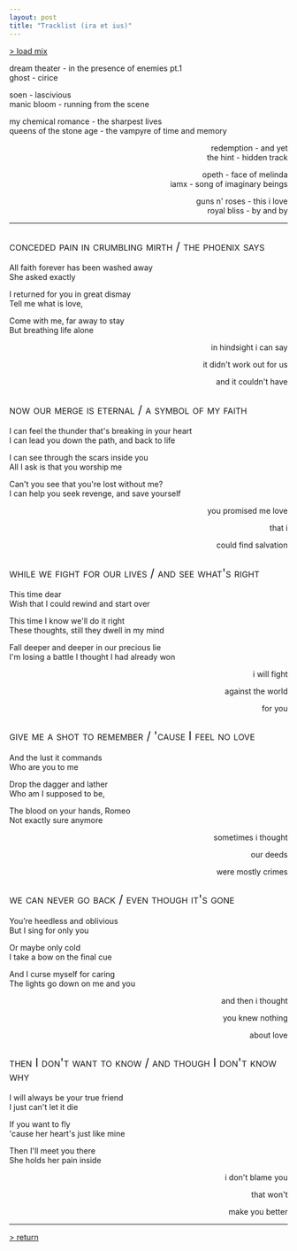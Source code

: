 ```yaml
---
layout: post
title: "Tracklist (ira et ius)"
---
```


<style>
  h2 {
    font-weight: normal;
    font-variant: small-caps;
  }
  
  .three-lines {
    grid-template-rows: 1fr 1fr 1fr;
    grid-template-columns: 2fr 1fr;
  }
  .float {
    display: contents;
    text-align: right;
  }
</style>

[> load mix](https://music.youtube.com/playlist?list=PLl25FdDd5-Sz4HKJtMHU9t4jMRwGOL7iG)  

<div markdown="1" class="grid three-lines">

dream theater - in the presence of enemies pt.1  
ghost - cirice

soen - lascivious  
manic bloom - running from the scene

my chemical romance - the sharpest lives  
queens of the stone age - the vampyre of time and memory


<div class="float" markdown="1">

redemption - and yet  
the hint - hidden track

opeth - face of melinda  
iamx - song of imaginary beings

guns n' roses - this i love  
royal bliss - by and by

</div>

</div>

---

## conceded pain in crumbling mirth / the phoenix says
<div markdown="1" class="grid three-lines">

All faith forever has been washed away  
She asked exactly

I returned for you in great dismay  
Tell me what is love,

Come with me, far away to stay  
But breathing life alone

<div class="float" markdown="1">

in hindsight i can say

it didn't work out for us

and it couldn't have

</div>
</div>

## now our merge is eternal / a symbol of my faith
<div markdown="1" class="grid three-lines">

I can feel the thunder that's breaking in your heart  
I can lead you down the path, and back to life

I can see through the scars inside you  
All I ask is that you worship me

Can't you see that you're lost without me?  
I can help you seek revenge, and save yourself

<div class="float" markdown="1">

you promised me love

that i

could find salvation

</div>
</div>

## while we fight for our lives / and see what's right
<div markdown="1" class="grid three-lines">

This time dear  
Wish that I could rewind and start over

This time I know we'll do it right  
These thoughts, still they dwell in my mind

Fall deeper and deeper in our precious lie  
I'm losing a battle I thought I had already won

<div class="float" markdown="1">

i will fight

against the world

for you

</div>
</div>

## give me a shot to remember / 'cause I feel no love
<div markdown="1" class="grid three-lines">

And the lust it commands  
Who are you to me

Drop the dagger and lather  
Who am I supposed to be,

The blood on your hands, Romeo  
Not exactly sure anymore

<div class="float" markdown="1">

sometimes i thought

our deeds

were mostly crimes

</div>
</div>

## we can never go back / even though it's gone
<div markdown="1" class="grid three-lines">

You’re heedless and oblivious  
But I sing for only you

Or maybe only cold  
I take a bow on the final cue

And I curse myself for caring  
The lights go down on me and you

<div class="float" markdown="1">

and then i thought

you knew nothing

about love

</div>
</div>

## then I don't want to know / and though I don't know why
<div markdown="1" class="grid three-lines">

I will always be your true friend   
I just can't let it die

If you want to fly  
'cause her heart's just like mine

Then I'll meet you there   
She holds her pain inside

<div class="float" markdown="1">

i don't blame you

that won't

make you better

</div>
</div>

---

[> return](https://jazztap.itch.io/ira-et-ius)  
